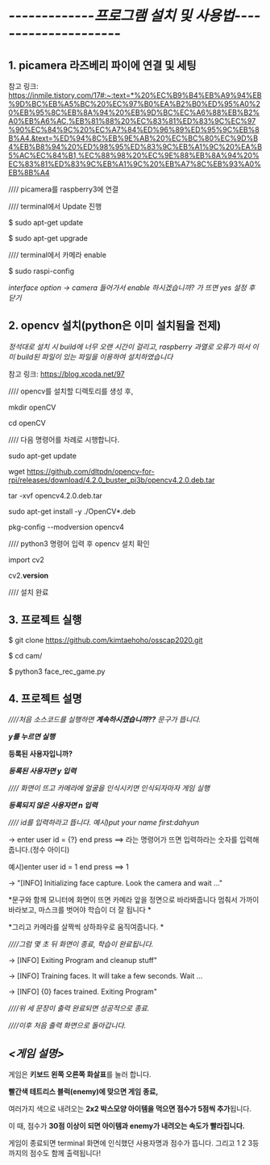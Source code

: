 # ***-------------프로그램 설치 및 사용법---------------------***

## **1. picamera 라즈베리 파이에 연결 및 세팅**

참고 링크: https://inmile.tistory.com/17#:~:text=*%20%EC%B9%B4%EB%A9%94%EB%9D%BC%EB%A5%BC%20%EC%97%B0%EA%B2%B0%ED%95%A0%20%EB%95%8C%EB%8A%94%20%EB%9D%BC%EC%A6%88%EB%B2%A0%EB%A6%AC,%EB%81%88%20%EC%83%81%ED%83%9C%EC%97%90%EC%84%9C%20%EC%A7%84%ED%96%89%ED%95%9C%EB%8B%A4.&text=%ED%94%8C%EB%9E%AB%20%EC%BC%80%EC%9D%B4%EB%B8%94%20%ED%98%95%ED%83%9C%EB%A1%9C%20%EA%B5%AC%EC%84%B1,%EC%88%98%20%EC%9E%88%EB%8A%94%20%EC%83%81%ED%83%9C%EB%A1%9C%20%EB%A7%8C%EB%93%A0%EB%8B%A4

//// picamera를 raspberry3에 연결

//// terminal에서 Update 진행

  $ sudo apt-get update

  $ sudo apt-get upgrade

//// terminal에서 카메라 enable

  $ sudo raspi-config

*interface option -> camera 들어가서 enable 하시겠습니까? 가 뜨면 yes 설정 후 닫기*

## **2. opencv 설치(python은 이미 설치됨을 전제)**

*정석대로 설치 시 build에 너무 오랜 시간이 걸리고, raspberry 과열로 오류가 떠서 이미 build된 파일이 있는 파일을 이용하여 설치하였습니다*

참고 링크:
https://blog.xcoda.net/97

//// opencv를 설치할 디렉토리를 생성 후,

mkdir openCV

cd openCV

//// 다음 명령어를 차례로 시행합니다.

  sudo apt-get update

  wget https://github.com/dltpdn/opencv-for-rpi/releases/download/4.2.0_buster_pi3b/opencv4.2.0.deb.tar

  tar -xvf opencv4.2.0.deb.tar

  sudo apt-get install -y ./OpenCV*.deb

  pkg-config --modversion opencv4

//// python3 명령어 입력 후 opencv 설치 확인

  import cv2

  cv2.__version__

//// 설치 완료

## **3. 프로젝트 실행**

  $ git clone https://github.com/kimtaehoho/osscap2020.git

  $ cd cam/

  $ python3 face_rec_game.py

## **4. 프로젝트 설명**

*////처음 소스코드를 실행하면 **계속하시겠습니까??** 문구가 뜹니다.*

***y를 누르면 실행***

**등록된 사용자입니까?**

***등록된 사용자면 y 입력***

*//// 화면이 뜨고 카메라에 얼굴을 인식시키면 인식되자마자 게임 실행*

***등록되지 않은 사용자면 n 입력***

*//// id를 입력하라고 뜹니다. 예시)put your name first:dahyun*

-> enter user id = {?} end press <return> ==>  라는 명령어가 뜨면 입력하라는 숫자를 입력해줍니다.(정수 아이디) 
  
  예시)enter user id = 1 end press <return> ==> 1
  
-> "[INFO] Initializing face capture. Look the camera and wait ..."

*문구와 함께 모니터에 화면이 뜨면 카메라 앞을 정면으로 바라봐줍니다 멈춰서 가까이 바라보고, 마스크를 벗어야 학습이 더 잘 됩니다 *

*그리고 카메라를 살짝씩 상하좌우로 움직여줍니다. *

*////그럼 몇 초 뒤 화면이 종료, 학습이 완료됩니다.*
  
->  [INFO] Exiting Program and cleanup stuff"

->  [INFO] Training faces. It will take a few seconds. Wait ...

->  [INFO] {0} faces trained. Exiting Program"

*////위 세 문장이 출력 완료되면 성공적으로 종료.*

*////이후 처음 출력 화면으로 돌아갑니다.*

## ***<게임 설명>***

게임은 **키보드 왼쪽 오른쪽 화살표**를 눌러 합니다.

**빨간색 테트리스 블럭(enemy)에 맞으면 게임 종료,**

여러가지 색으로 내려오는 **2x2 박스모양 아이템을 먹으면 점수가 5점씩 추가**됩니다.

이 때, 점수가 **30점 이상이 되면 아이템과 enemy가 내려오는 속도가 빨라집니다.**

게임이 종료되면 terminal 화면에 인식했던 사용자명과 점수가 뜹니다. 그리고 1 2 3등까지의 점수도 함께 출력됩니다!
